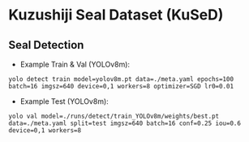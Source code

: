 # Kuzushiji Seal Dataset (KuSeD)

## Seal Detection
* Example Train & Val (YOLOv8m):
```
yolo detect train model=yolov8m.pt data=./meta.yaml epochs=100 batch=16 imgsz=640 device=0,1 workers=8 optimizer=SGD lr0=0.01
```
* Example Test (YOLOv8m):
```
yolo val model=./runs/detect/train_YOLOv8m/weights/best.pt data=./meta.yaml split=test imgsz=640 batch=16 conf=0.25 iou=0.6 device=0,1 workers=8
```
